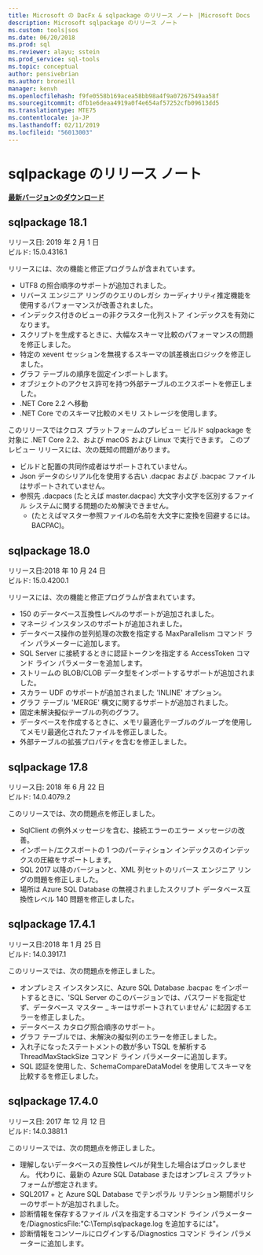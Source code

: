 ```yaml
---
title: Microsoft の DacFx & sqlpackage のリリース ノート |Microsoft Docs
description: Microsoft sqlpackage のリリース ノート
ms.custom: tools|sos
ms.date: 06/20/2018
ms.prod: sql
ms.reviewer: alayu; sstein
ms.prod_service: sql-tools
ms.topic: conceptual
author: pensivebrian
ms.author: broneill
manager: kenvh
ms.openlocfilehash: f9fe0558b169acea58bb98a4f9a07267549aa58f
ms.sourcegitcommit: dfb1e6deaa4919a0f4e654af57252cfb09613dd5
ms.translationtype: MTE75
ms.contentlocale: ja-JP
ms.lasthandoff: 02/11/2019
ms.locfileid: "56013003"
---
```

# <a name="sqlpackage-release-notes"></a>sqlpackage のリリース ノート

**[最新バージョンのダウンロード](sqlpackage-download.md)**

## <a name="sqlpackage-181"></a>sqlpackage 18.1

リリース日: 2019 年 2 月 1 日  
ビルド: 15.0.4316.1 

リリースには、次の機能と修正プログラムが含まれています。

- UTF8 の照合順序のサポートが追加されました。
- リバース エンジニア リングのクエリのレガシ カーディナリティ推定機能を使用するパフォーマンスが改善されました。
- インデックス付きのビューの非クラスター化列ストア インデックスを有効になります。
- スクリプトを生成するときに、大幅なスキーマ比較のパフォーマンスの問題を修正しました。
- 特定の xevent セッションを無視するスキーマの誤差検出ロジックを修正しました。
- グラフ テーブルの順序を固定インポートします。
- オブジェクトのアクセス許可を持つ外部テーブルのエクスポートを修正しました。
- .NET Core 2.2 へ移動 
- .NET Core でのスキーマ比較のメモリ ストレージを使用します。

このリリースではクロス プラットフォームのプレビュー ビルド sqlpackage を対象に .NET Core 2.2、および macOS および Linux で実行できます。 このプレビュー リリースには、次の既知の問題があります。

- ビルドと配置の共同作成者はサポートされていません。
- Json データのシリアル化を使用する古い .dacpac および .bacpac ファイルはサポートされていません。
- 参照先 .dacpacs (たとえば master.dacpac) 大文字小文字を区別するファイル システムに関する問題のため解決できません。
  - (たとえばマスター参照ファイルの名前を大文字に変換を回避するには。BACPAC)。
## <a name="sqlpackage-180"></a>sqlpackage 18.0

リリース日:2018 年 10 月 24 日  
ビルド: 15.0.4200.1 

リリースには、次の機能と修正プログラムが含まれています。

- 150 のデータベース互換性レベルのサポートが追加されました。
- マネージ インスタンスのサポートが追加されました。
- データベース操作の並列処理の次数を指定する MaxParallelism コマンド ライン パラメーターに追加します。
- SQL Server に接続するときに認証トークンを指定する AccessToken コマンド ライン パラメーターを追加します。
- ストリームの BLOB/CLOB データ型をインポートするサポートが追加されました。
- スカラー UDF のサポートが追加されました 'INLINE' オプション。
- グラフ テーブル 'MERGE' 構文に関するサポートが追加されました。
- 固定未解決擬似テーブルの列のグラフ。
- データベースを作成するときに、メモリ最適化テーブルのグループを使用してメモリ最適化されたファイルを修正しました。
- 外部テーブルの拡張プロパティを含むを修正しました。

## <a name="sqlpackage-178"></a>sqlpackage 17.8

リリース日: 2018 年 6 月 22 日  
ビルド: 14.0.4079.2  

このリリースでは、次の問題点を修正しました。

- SqlClient の例外メッセージを含む、接続エラーのエラー メッセージの改善。
- インポート/エクスポートの 1 つのパーティション インデックスのインデックスの圧縮をサポートします。
- SQL 2017 以降のバージョンと、XML 列セットのリバース エンジニア リングの問題を修正しました。
- 場所は Azure SQL Database の無視されましたスクリプト データベース互換性レベル 140 問題を修正しました。

## <a name="sqlpackage-1741"></a>sqlpackage 17.4.1

リリース日:2018 年 1 月 25 日  
ビルド: 14.0.3917.1

このリリースでは、次の問題点を修正しました。

- オンプレミス インスタンスに、Azure SQL Database .bacpac をインポートするときに、'SQL Server のこのバージョンでは、パスワードを指定せず、データベース マスター _ キーはサポートされていません' に起因するエラーを修正しました。
- データベース カタログ照合順序のサポート。
- グラフ テーブルでは、未解決の擬似列のエラーを修正しました。
- 入れ子になったステートメントの数が多い TSQL を解析する ThreadMaxStackSize コマンド ライン パラメーターに追加します。
- SQL 認証を使用した、SchemaCompareDataModel を使用してスキーマを比較するを修正しました。

## <a name="sqlpackage-1740"></a>sqlpackage 17.4.0

リリース日: 2017 年 12 月 12 日  
ビルド: 14.0.3881.1

このリリースでは、次の問題点を修正しました。

- 理解しないデータベースの互換性レベルが発生した場合はブロックしません。 代わりに、最新の Azure SQL Database またはオンプレミス プラットフォームが想定されます。
- SQL2017 + と Azure SQL Database でテンポラル リテンション期間ポリシーのサポートが追加されました。
- 診断情報を保存するファイル パスを指定するコマンド ライン パラメーターを/DiagnosticsFile:"C:\Temp\sqlpackage.log を追加するには"。
- 診断情報をコンソールにログインする/Diagnostics コマンド ライン パラメーターに追加します。

